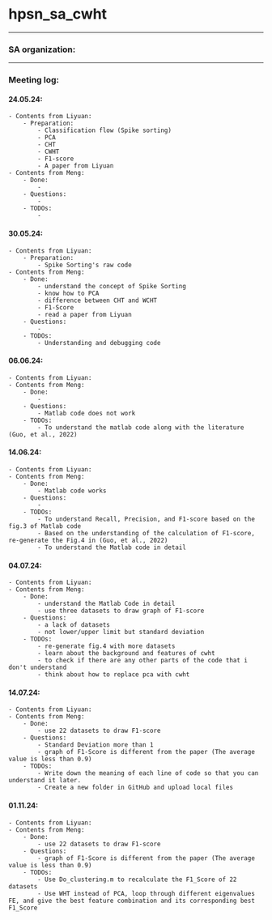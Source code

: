 # hpsn_sa_cwht

------------------------
### SA organization:


-------------------------
### Meeting log:

#### 24.05.24:
    - Contents from Liyuan: 
        - Preparation:
            - Classification flow (Spike sorting)
            - PCA
            - CHT
            - CWHT
            - F1-score
            - A paper from Liyuan
    - Contents from Meng:
        - Done: 
            -
        - Questions: 
            -
        - TODOs: 
            -

#### 30.05.24:
    - Contents from Liyuan: 
        - Preparation:
            - Spike Sorting's raw code 
    - Contents from Meng:
        - Done: 
            - understand the concept of Spike Sorting
            - know how to PCA
            - difference between CHT and WCHT
            - F1-Score
            - read a paper from Liyuan
        - Questions: 
            - 
        - TODOs: 
            - Understanding and debugging code
            

#### 06.06.24:
    - Contents from Liyuan: 
    - Contents from Meng:
        - Done: 
            - 
        - Questions: 
            - Matlab code does not work
        - TODOs: 
            - To understand the matlab code along with the literature (Guo, et al., 2022)

#### 14.06.24:
    - Contents from Liyuan: 
    - Contents from Meng:
        - Done: 
            - Matlab code works
        - Questions: 
            - 
        - TODOs: 
            - To understand Recall, Precision, and F1-score based on the fig.3 of Matlab code
            - Based on the understanding of the calculation of F1-score, re-generate the Fig.4 in (Guo, et al., 2022)
            - To understand the Matlab code in detail

#### 04.07.24:
    - Contents from Liyuan: 
    - Contents from Meng:
        - Done: 
            - understand the Matlab Code in detail
            - use three datasets to draw graph of F1-score
        - Questions: 
            - a lack of datasets 
            - not lower/upper limit but standard deviation
        - TODOs: 
            - re-generate fig.4 with more datasets
            - learn about the background and features of cwht
            - to check if there are any other parts of the code that i don't understand
            - think about how to replace pca with cwht

#### 14.07.24:
    - Contents from Liyuan: 
    - Contents from Meng:
        - Done: 
            - use 22 datasets to draw F1-score
        - Questions: 
            - Standard Deviation more than 1
            - graph of F1-Score is different from the paper (The average value is less than 0.9)
        - TODOs: 
            - Write down the meaning of each line of code so that you can understand it later.
            - Create a new folder in GitHub and upload local files

#### 01.11.24:
    - Contents from Liyuan: 
    - Contents from Meng:
        - Done: 
            - use 22 datasets to draw F1-score
        - Questions: 
            - graph of F1-Score is different from the paper (The average value is less than 0.9)
        - TODOs: 
            - Use Do_clustering.m to recalculate the F1_Score of 22 datasets
            - Use WHT instead of PCA, loop through different eigenvalues ​​FE, and give the best feature combination and its corresponding best F1_Score

